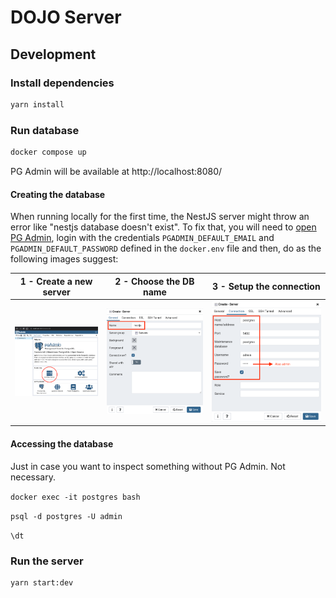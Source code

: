 # DOJO Server

## Development

### Install dependencies

```bash
yarn install
```

### Run database

```bash
docker compose up
```

PG Admin will be available at http://localhost:8080/

#### Creating the database

When running locally for the first time, the NestJS server might throw an error
like "nestjs database doesn't exist". To fix that, you will need to [open PG
Admin](http://localhost/8080), login with the credentials
`PGADMIN_DEFAULT_EMAIL` and `PGADMIN_DEFAULT_PASSWORD` defined in the
`docker.env` file and then, do as the following images suggest:

| 1 - Create a new server                      | 2 - Choose the DB name                          | 3 - Setup the connection                           |
| -------------------------------------------- | ----------------------------------------------- | -------------------------------------------------- |
| ![](./images/pgadmin_create_server_home.png) | ![](./images/pgadmin_create_server_general.png) | ![](./images/pgadmin_create_server_connection.png) |

#### Accessing the database

Just in case you want to inspect something without PG Admin. Not necessary.

`docker exec -it postgres bash`

`psql -d postgres -U admin`

`\dt`

### Run the server

```bash
yarn start:dev
```
